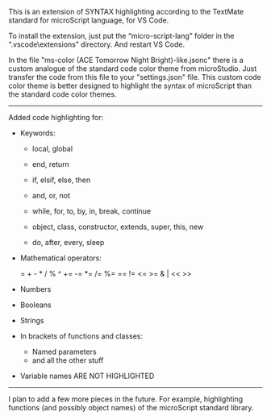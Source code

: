 This is an extension of SYNTAX highlighting according to the TextMate standard for microScript language, for VS Code.

To install the extension, just put the “micro-script-lang” folder in the “.vscode\extensions” directory. And restart VS Code.

In the file "ms-color (ACE Tomorrow Night Bright)-like.jsonc" there is a custom analogue of the standard code color theme from microStudio. Just transfer the code from this file to your "settings.json" file. This custom code color theme is better designed to highlight the syntax of microScript than the standard code color themes.

---

Added code highlighting for:

- Keywords:
  - local, global
  - end, return
  - if, elsif, else, then
  - and, or, not
  - while, for, to, by, in, break, continue
  
  - object, class, constructor, extends, super, this, new
  
  - do, after, every, sleep

- Mathematical operators:

  = + - * / % ^
  += -= *= /= %=
  == != <= >=
  & | << >>

- Numbers
- Booleans
- Strings

- In brackets of functions and classes:
  - Named parameters
  - and all the other stuff

- Variable names ARE NOT HIGHLIGHTED

---

I plan to add a few more pieces in the future. For example, highlighting functions (and possibly object names) of the microScript standard library.








